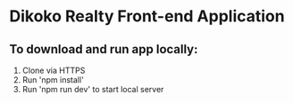 # Dikoko Realty Front-end Application #

## To download and run app locally: ##

<ol>
  <li>Clone via HTTPS</li>
  <li>Run 'npm install'</li>
  <li>Run 'npm run dev' to start local server</li>
</ol>